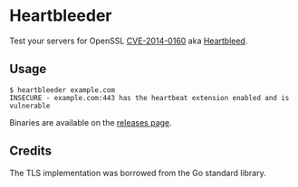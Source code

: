 # Heartbleeder

Test your servers for OpenSSL
[CVE-2014-0160](https://www.openssl.org/news/secadv_20140407.txt) aka
[Heartbleed](http://heartbleed.com/).

## Usage

```text
$ heartbleeder example.com
INSECURE - example.com:443 has the heartbeat extension enabled and is vulnerable
```

Binaries are available on the [releases
page](https://github.com/titanous/heartbleeder/releases).

## Credits

The TLS implementation was borrowed from the Go standard library.
